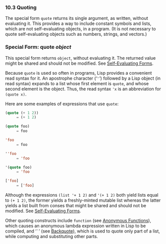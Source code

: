 

### 10.3 Quoting

The special form `quote` returns its single argument, as written, without evaluating it. This provides a way to include constant symbols and lists, which are not self-evaluating objects, in a program. (It is not necessary to quote self-evaluating objects such as numbers, strings, and vectors.)

### Special Form: **quote** *object*

This special form returns `object`, without evaluating it. The returned value might be shared and should not be modified. See [Self-Evaluating Forms](Self_002dEvaluating-Forms.html).

Because `quote` is used so often in programs, Lisp provides a convenient read syntax for it. An apostrophe character (‘`'`’) followed by a Lisp object (in read syntax) expands to a list whose first element is `quote`, and whose second element is the object. Thus, the read syntax `'x` is an abbreviation for `(quote x)`.

Here are some examples of expressions that use `quote`:

```lisp
(quote (+ 1 2))
     ⇒ (+ 1 2)
```

```lisp
(quote foo)
     ⇒ foo
```

```lisp
'foo
     ⇒ foo
```

```lisp
''foo
     ⇒ 'foo
```

```lisp
'(quote foo)
     ⇒ 'foo
```

```lisp
['foo]
     ⇒ ['foo]
```

Although the expressions `(list '+ 1 2)` and `'(+ 1 2)` both yield lists equal to `(+ 1 2)`, the former yields a freshly-minted mutable list whereas the latter yields a list built from conses that might be shared and should not be modified. See [Self-Evaluating Forms](Self_002dEvaluating-Forms.html).

Other quoting constructs include `function` (see [Anonymous Functions](Anonymous-Functions.html)), which causes an anonymous lambda expression written in Lisp to be compiled, and ‘`` ` ``’ (see [Backquote](Backquote.html)), which is used to quote only part of a list, while computing and substituting other parts.

